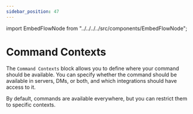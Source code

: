 ```yaml
---
sidebar_position: 47
---
```


import EmbedFlowNode from "../../../../src/components/EmbedFlowNode";

# Command Contexts

The `Command Contexts` block allows you to define where your command should be available. You can specify whether the command should be available in servers, DMs, or both, and which integrations should have access to it.

By default, commands are available everywhere, but you can restrict them to specific contexts.

<EmbedFlowNode type="option_command_contexts" />
